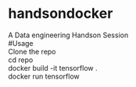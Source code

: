 # handsondocker
A Data engineering Handson Session<br /> 
#Usage<br />
Clone the repo<br />
cd repo<br />
docker build -it tensorflow .<br />
docker run tensorflow<br />